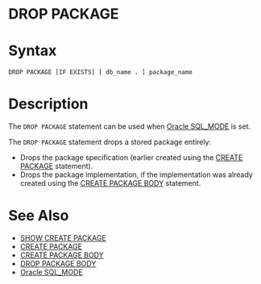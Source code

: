 # DROP PACKAGE

#

# Syntax

```
DROP PACKAGE [IF EXISTS] [ db_name . ] package_name
```

#

# Description

The `DROP PACKAGE` statement can be used when [Oracle SQL_MODE](/en/sql_modeoracle-from-mariadb-103/) is set.

The `DROP PACKAGE` statement drops a stored package entirely:

* Drops the package specification (earlier created using the [CREATE PACKAGE](../create/create-package-body.md) statement).
* Drops the package implementation, if the implementation was already created using the [CREATE PACKAGE BODY](../create/create-package-body.md) statement.

#

# See Also

* [SHOW CREATE PACKAGE](../../administrative-sql-statements/show/show-create-package.md)
* [CREATE PACKAGE](../create/create-package-body.md)
* [CREATE PACKAGE BODY](../create/create-package-body.md)
* [DROP PACKAGE BODY](drop-package-body.md)
* [Oracle SQL_MODE](/en/sql_modeoracle-from-mariadb-103/)